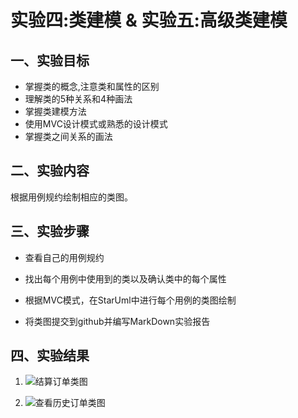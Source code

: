 # 实验四:类建模 & 实验五:高级类建模


## 一、实验目标

- 掌握类的概念,注意类和属性的区别
- 理解类的5种关系和4种画法
- 掌握类建模方法
- 使用MVC设计模式或熟悉的设计模式
- 掌握类之间关系的画法


## 二、实验内容

根据用例规约绘制相应的类图。

## 三、实验步骤

- 查看自己的用例规约

- 找出每个用例中使用到的类以及确认类中的每个属性

- 根据MVC模式，在StarUml中进行每个用例的类图绘制

- 将类图提交到github并编写MarkDown实验报告


## 四、实验结果  

1. ![结算订单类图](https://raw.githubusercontent.com/Neigb/uml-modeling-2020/master/students/1714080902129/CLassDiagram1.jpg)  

2. ![查看历史订单类图](https://raw.githubusercontent.com/Neigb/uml-modeling-2020/master/students/1714080902129/CLassDiagram2.jpg)  
